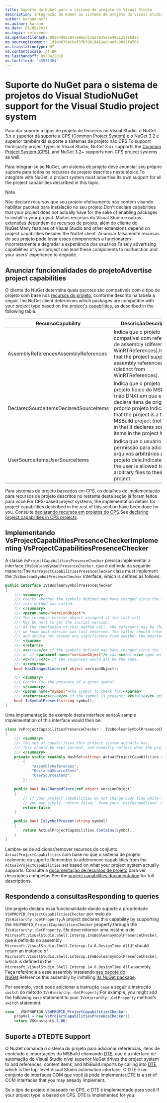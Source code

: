 ```yaml
---
title: Suporte do NuGet para o sistema de projeto do Visual Studio
description: Integração do NuGet ao sistema de projeto do Visual Studio para tipos de projetos de terceiros.
author: karann-msft
ms.author: karann
ms.date: 01/09/2017
ms.topic: reference
ms.openlocfilehash: 00a64d95c943e9e5cb3a279358a6495125a1bd87
ms.sourcegitcommit: 1d1406764c6af5fb7801d462e0c4afc9092fa569
ms.translationtype: HT
ms.contentlocale: pt-BR
ms.lasthandoff: 09/04/2018
ms.locfileid: "43551364"
---
```

# <a name="nuget-support-for-the-visual-studio-project-system"></a><span data-ttu-id="5d4cd-103">Suporte do NuGet para o sistema de projetos do Visual Studio</span><span class="sxs-lookup"><span data-stu-id="5d4cd-103">NuGet support for the Visual Studio project system</span></span>

<span data-ttu-id="5d4cd-104">Para dar suporte a tipos de projeto de terceiros no Visual Studio, o NuGet 3.x e superior dá suporte a [CPS (Common Project System)](https://github.com/Microsoft/VSProjectSystem/blob/master/doc/overview/intro.md) e o NuGet 3.2 e superior também dá suporte a sistemas de projeto não CPS.</span><span class="sxs-lookup"><span data-stu-id="5d4cd-104">To support third-party project types in Visual Studio, NuGet 3.x+ supports the [Common Project System (CPS)](https://github.com/Microsoft/VSProjectSystem/blob/master/doc/overview/intro.md), and NuGet 3.2+ supports non-CPS project systems as well.</span></span>

<span data-ttu-id="5d4cd-105">Para integrar-se ao NuGet, um sistema de projeto deve anunciar seu próprio suporte para todos os recursos de projeto descritos neste tópico.</span><span class="sxs-lookup"><span data-stu-id="5d4cd-105">To integrate with NuGet, a project system must advertise its own support for all the project capabilities described in this topic.</span></span>

> [!Note]
> <span data-ttu-id="5d4cd-106">Não declare recursos que seu projeto efetivamente não contém visando habilitar pacotes para instalação no seu projeto.</span><span class="sxs-lookup"><span data-stu-id="5d4cd-106">Don't declare capabilities that your project does not actually have for the sake of enabling packages to install in your project.</span></span> <span data-ttu-id="5d4cd-107">Muitos recursos do Visual Studio e outras extensões dependem de recursos de projeto, além do cliente do NuGet.</span><span class="sxs-lookup"><span data-stu-id="5d4cd-107">Many features of Visual Studio and other extensions depend on project capabilities besides the NuGet client.</span></span> <span data-ttu-id="5d4cd-108">Anunciar falsamente recursos do seu projeto pode levar esses componentes a funcionarem incorretamente e degradar a experiência dos usuários.</span><span class="sxs-lookup"><span data-stu-id="5d4cd-108">Falsely advertising capabilities of your project can lead these components to malfunction and your users' experience to degrade.</span></span>

## <a name="advertise-project-capabilities"></a><span data-ttu-id="5d4cd-109">Anunciar funcionalidades do projeto</span><span class="sxs-lookup"><span data-stu-id="5d4cd-109">Advertise project capabilities</span></span>

<span data-ttu-id="5d4cd-110">O cliente do NuGet determina quais pacotes são compatíveis com o tipo de projeto com base nos [recursos do projeto](https://github.com/Microsoft/VSProjectSystem/blob/master/doc/overview/about_project_capabilities.md), conforme descrito na tabela a seguir.</span><span class="sxs-lookup"><span data-stu-id="5d4cd-110">The NuGet client determines which packages are compatible with your project type based on the [project's capabilities](https://github.com/Microsoft/VSProjectSystem/blob/master/doc/overview/about_project_capabilities.md), as described in the following table.</span></span>

| <span data-ttu-id="5d4cd-111">Recurso</span><span class="sxs-lookup"><span data-stu-id="5d4cd-111">Capability</span></span> | <span data-ttu-id="5d4cd-112">Descrição</span><span class="sxs-lookup"><span data-stu-id="5d4cd-112">Description</span></span> |
| --- | --- |
| <span data-ttu-id="5d4cd-113">AssemblyReferences</span><span class="sxs-lookup"><span data-stu-id="5d4cd-113">AssemblyReferences</span></span> | <span data-ttu-id="5d4cd-114">Indica que o projeto é compatível com referências de assembly (diferentes de WinRTReferences).</span><span class="sxs-lookup"><span data-stu-id="5d4cd-114">Indicates that the project supports assembly references (distinct from WinRTReferences).</span></span> |
| <span data-ttu-id="5d4cd-115">DeclaredSourceItems</span><span class="sxs-lookup"><span data-stu-id="5d4cd-115">DeclaredSourceItems</span></span> | <span data-ttu-id="5d4cd-116">Indica que o projeto é um projeto típico do MSBuild (não DNX) em que ele declara itens de origem no próprio projeto.</span><span class="sxs-lookup"><span data-stu-id="5d4cd-116">Indicates that the project is a typical MSBuild project (not DNX) in that it declares source items in the project itself.</span></span> |
| <span data-ttu-id="5d4cd-117">UserSourceItems</span><span class="sxs-lookup"><span data-stu-id="5d4cd-117">UserSourceItems</span></span>|<span data-ttu-id="5d4cd-118">Indica que o usuário tem permissão para adicionar arquivos arbitrários ao projeto dele.</span><span class="sxs-lookup"><span data-stu-id="5d4cd-118">Indicates that the user is allowed to add arbitrary files to their project.</span></span> |

<span data-ttu-id="5d4cd-119">Para sistemas de projeto baseados em CPS, os detalhes de implementação para recursos de projeto descritos no restante desta seção já foram feitos para você.</span><span class="sxs-lookup"><span data-stu-id="5d4cd-119">For CPS-based project systems, the implementation details for project capabilities described in the rest of this section have been done for you.</span></span> <span data-ttu-id="5d4cd-120">Consulte [declarando recursos em projetos do CPS](https://github.com/Microsoft/VSProjectSystem/blob/master/doc/overview/about_project_capabilities.md#how-to-declare-project-capabilities-in-your-project).</span><span class="sxs-lookup"><span data-stu-id="5d4cd-120">See [declaring project capabilities in CPS projects](https://github.com/Microsoft/VSProjectSystem/blob/master/doc/overview/about_project_capabilities.md#how-to-declare-project-capabilities-in-your-project).</span></span>

## <a name="implementing-vsprojectcapabilitiespresencechecker"></a><span data-ttu-id="5d4cd-121">Implementando VsProjectCapabilitiesPresenceChecker</span><span class="sxs-lookup"><span data-stu-id="5d4cd-121">Implementing VsProjectCapabilitiesPresenceChecker</span></span>

<span data-ttu-id="5d4cd-122">A classe `VsProjectCapabilitiesPresenceChecker` precisa implementar a interface `IVsBooleanSymbolPresenceChecker`, que é definida da seguinte maneira:</span><span class="sxs-lookup"><span data-stu-id="5d4cd-122">The `VsProjectCapabilitiesPresenceChecker` class must implement the `IVsBooleanSymbolPresenceChecker` interface, which is defined as follows:</span></span>

```cs
public interface IVsBooleanSymbolPresenceChecker
{
    /// <summary>
    /// Checks whether the symbols defined may have changed since the last time
    /// this method was called.
    /// </summary>
    /// <param name="versionObject">
    /// The response version object assigned at the last call.
    /// May be null to get the initial version.
    /// At the conclusion of this method call, the reference may be changed so that on a subsequent call
    /// we know what version was last observed. The caller should treat this value as an opaque object,
    /// and should not assume any significance from whether the pointer changed or not.
    /// </param>
    /// <returns>
    /// <c>true</c> if the symbols defined may have changed since the last call to this method
    /// or if <paramref name="versionObject"/> was <c>null</c> upon entering this method.
    /// <c>false</c> if the responses would all be the same.
    /// </returns>
    bool HasChangedSince(ref object versionObject);

    /// <summary>
    /// Checks for the presence of a given symbol.
    /// </summary>
    /// <param name="symbol">The symbol to check for.</param>
    /// <returns><c>true</c> if the symbol is present; <c>false</c> otherwise.</returns>
    bool IsSymbolPresent(string symbol);
}
```

<span data-ttu-id="5d4cd-123">Uma implementação de exemplo desta interface seria:</span><span class="sxs-lookup"><span data-stu-id="5d4cd-123">A sample implementation of this interface would then be:</span></span>

```cs
class VsProjectCapabilitiesPresenceChecker : IVsBooleanSymbolPresenceChecker
{
    /// <summary>
    /// The set of capabilities this project system actually has.
    /// This should be kept current, and honestly reflect what the project can do.
    /// </summary>
    private static readonly HashSet<string> ActualProjectCapabilities = new HashSet<string>(StringComparer.OrdinalIgnoreCase)
        {
            "AssemblyReferences",
            "DeclaredSourceItems",
            "UserSourceItems",
        };

    public bool HasChangedSince(ref object versionObject)
    {
        // If your project capabilities do not change over time while the project is open,
        // you may simply `return false;` from your `HasChangedSince` method.
        return false;
    }

    public bool IsSymbolPresent(string symbol)
    {
        return ActualProjectCapabilities.Contains(symbol);
    }
}
```

<span data-ttu-id="5d4cd-124">Lembre-se de adicionar/remover recursos do conjunto `ActualProjectCapabilities` com base no que o sistema de projeto realmente dá suporte.</span><span class="sxs-lookup"><span data-stu-id="5d4cd-124">Remember to add/remove capabilities from the `ActualProjectCapabilities` set based on what your project system actually supports.</span></span> <span data-ttu-id="5d4cd-125">Consulte a [documentação de recursos de projeto](https://github.com/Microsoft/VSProjectSystem/blob/master/doc/overview/project_capabilities.md) para ver descrições completas.</span><span class="sxs-lookup"><span data-stu-id="5d4cd-125">See the [project capabilities documentation](https://github.com/Microsoft/VSProjectSystem/blob/master/doc/overview/project_capabilities.md) for full descriptions.</span></span>

## <a name="responding-to-queries"></a><span data-ttu-id="5d4cd-126">Respondendo a consultas</span><span class="sxs-lookup"><span data-stu-id="5d4cd-126">Responding to queries</span></span>

<span data-ttu-id="5d4cd-127">Um projeto declara essa funcionalidade dando suporte à propriedade `VSHPROPID_ProjectCapabilitiesChecker` por meio do `IVsHierarchy::GetProperty`.</span><span class="sxs-lookup"><span data-stu-id="5d4cd-127">A project declares this capability by supporting the  `VSHPROPID_ProjectCapabilitiesChecker` property through the `IVsHierarchy::GetProperty`.</span></span> <span data-ttu-id="5d4cd-128">Ele deve retornar uma instância de `Microsoft.VisualStudio.Shell.Interop.IVsBooleanSymbolPresenceChecker`, que é definida no assembly `Microsoft.VisualStudio.Shell.Interop.14.0.DesignTime.dll`.</span><span class="sxs-lookup"><span data-stu-id="5d4cd-128">It should return an instance of `Microsoft.VisualStudio.Shell.Interop.IVsBooleanSymbolPresenceChecker`, which is defined in the `Microsoft.VisualStudio.Shell.Interop.14.0.DesignTime.dll` assembly.</span></span> <span data-ttu-id="5d4cd-129">Faça referência a esse assembly instalando [seu pacote do NuGet](https://www.nuget.org/packages/Microsoft.VisualStudio.Shell.Interop.14.0.DesignTime).</span><span class="sxs-lookup"><span data-stu-id="5d4cd-129">Reference this assembly by installing [its NuGet package](https://www.nuget.org/packages/Microsoft.VisualStudio.Shell.Interop.14.0.DesignTime).</span></span>

<span data-ttu-id="5d4cd-130">Por exemplo, você pode adicionar a instrução `case` a seguir à instrução `switch` do método `IVsHierarchy::GetProperty`:</span><span class="sxs-lookup"><span data-stu-id="5d4cd-130">For example, you might add the following `case` statement to your `IVsHierarchy::GetProperty` method's `switch` statement:</span></span>

```cs
case __VSHPROPID8.VSHPROPID_ProjectCapabilitiesChecker:
    propVal = new VsProjectCapabilitiesPresenceChecker();
    return VSConstants.S_OK;
```

## <a name="dte-support"></a><span data-ttu-id="5d4cd-131">Suporte a DTE</span><span class="sxs-lookup"><span data-stu-id="5d4cd-131">DTE Support</span></span>

<span data-ttu-id="5d4cd-132">O NuGet comanda o sistema do projeto para adicionar referências, itens de conteúdo e importações do MSBuild chamando [DTE](/dotnet/api/envdte.dte?view=visualstudiosdk-2017), que é a interface de automação do Visual Studio nível superior.</span><span class="sxs-lookup"><span data-stu-id="5d4cd-132">NuGet drives the project system to add references, content items, and MSBuild imports by calling into [DTE](/dotnet/api/envdte.dte?view=visualstudiosdk-2017), which is the top-level Visual Studio automation interface.</span></span> <span data-ttu-id="5d4cd-133">O DTE é um conjunto de interfaces COM que você já pode implementar.</span><span class="sxs-lookup"><span data-stu-id="5d4cd-133">DTE is a set of COM interfaces that you may already implement.</span></span>

<span data-ttu-id="5d4cd-134">Se o tipo de projeto é baseado no CPS, o DTE é implementado para você.</span><span class="sxs-lookup"><span data-stu-id="5d4cd-134">If your project type is based on CPS, DTE is implemented for you.</span></span>
